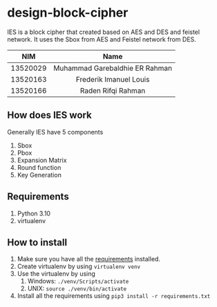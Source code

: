 # design-block-cipher

IES is a block cipher that created based on AES and DES and feistel network. It uses the Sbox from AES and Feistel network from DES.

|   NIM    |              Name              |
| :------: | :----------------------------: |
| 13520029 | Muhammad Garebaldhie ER Rahman |
| 13520163 |     Frederik Imanuel Louis     |
| 13520166 |       Raden Rifqi Rahman       |

## How does IES work

Generally IES have 5 components

1. Sbox
2. Pbox
3. Expansion Matrix
4. Round function
5. Key Generation

## Requirements

1. Python 3.10
2. virtualenv

## How to install

1. Make sure you have all the [requirements](#requirements) installed.
2. Create virtualenv by using `virtualenv venv`
3. Use the virtualenv by using
   1. Windows: `./venv/Scripts/activate`
   2. UNIX: `source ./venv/bin/activate`
4. Install all the requirements using `pip3 install -r requirements.txt`
